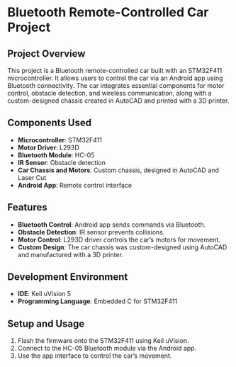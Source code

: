 # **Bluetooth Remote-Controlled Car Project**

## Project Overview
This project is a Bluetooth remote-controlled car built with an STM32F411 microcontroller. It allows users to control the car via an Android app using Bluetooth connectivity. The car integrates essential components for motor control, obstacle detection, and wireless communication, along with a custom-designed chassis created in AutoCAD and printed with a 3D printer.

## **Components Used**
- **Microcontroller**: STM32F411
- **Motor Driver**: L293D
- **Bluetooth Module**: HC-05
- **IR Sensor**: Obstacle detection
- **Car Chassis and Motors**: Custom chassis, designed in AutoCAD and Laser Cut
- **Android App**: Remote control interface

## **Features**
- **Bluetooth Control**: Android app sends commands via Bluetooth.
- **Obstacle Detection**: IR sensor prevents collisions.
- **Motor Control**: L293D driver controls the car’s motors for movement.
- **Custom Design**: The car chassis was custom-designed using AutoCAD and manufactured with a 3D printer.

## **Development Environment**
- **IDE**: Keil uVision 5
- **Programming Language**: Embedded C for STM32F411

## **Setup and Usage**
1. Flash the firmware onto the STM32F411 using Keil uVision.
2. Connect to the HC-05 Bluetooth module via the Android app.
3. Use the app interface to control the car’s movement.
